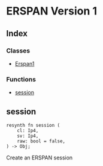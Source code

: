  # ERSPAN Version 1
## Index


### Classes

- [Erspan1](Erspan1.md)

### Functions

- [session](#session)



## session
```resynth
resynth fn session (
    cl: Ip4,
    sv: Ip4,
    raw: bool = false,
) -> Obj;
```
 Create an ERSPAN session
